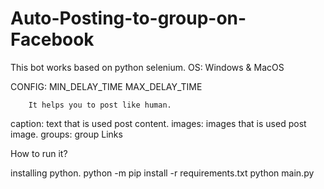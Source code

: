 # Auto-Posting-to-group-on-Facebook

This bot works based on python selenium.
OS: Windows & MacOS

CONFIG: MIN_DELAY_TIME
        MAX_DELAY_TIME

        It helps you to post like human.

caption: text that is used post content.
images: images that is used post image.
groups: group Links

How to run it?

installing python.
python -m pip install -r requirements.txt
python main.py
